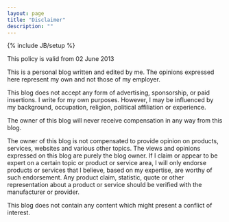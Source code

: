 ```yaml
---
layout: page
title: "Disclaimer"
description: ""
---
```

{% include JB/setup %}

This policy is valid from 02 June 2013

This is a personal blog written and edited by me. The opinions expressed here represent my own and not those of my employer.

This blog does not accept any form of advertising, 
sponsorship, or paid insertions. I write for my own purposes. 
However, I may be influenced by my background, occupation, religion, political affiliation or experience.

The owner of this blog will never receive compensation in any way from this blog.

The owner of this blog is not compensated to provide opinion on products, services, websites and various other topics. 
The views and opinions expressed on this blog are purely the blog owner. If I claim or appear to be expert on a 
certain topic or product or service area, I will only endorse products or services that I believe, 
based on my expertise, are worthy of such endorsement. 
Any product claim, statistic, quote or other representation about a product or service should be verified 
with the manufacturer or provider.

This blog does not contain any content which might present a conflict of interest.
